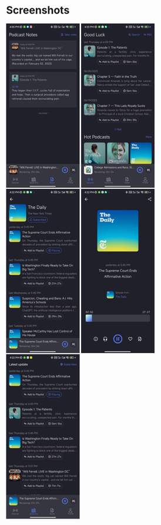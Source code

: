 # Screenshots

<img src="1.jpg" width="200" />
<img src="2.jpg" width="200" />
<img src="3.jpg" width="200" />
<img src="4.jpg" width="200" />
<img src="5.jpg" width="200" />
